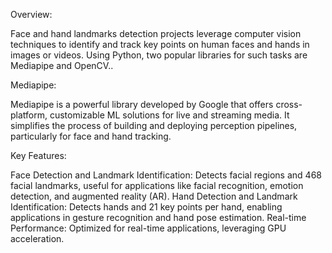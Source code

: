 Overview:

Face and hand landmarks detection projects leverage computer vision techniques to identify and track key points on human faces and hands in images or videos. Using Python, two popular libraries for such tasks are Mediapipe and OpenCV..

Mediapipe:


Mediapipe is a powerful library developed by Google that offers cross-platform, customizable ML solutions for live and streaming media. It simplifies the process of building and deploying perception pipelines, particularly for face and hand tracking.

Key Features:



Face Detection and Landmark Identification: Detects facial regions and 468 facial landmarks, useful for applications like facial recognition, emotion detection, and augmented reality (AR).
Hand Detection and Landmark Identification: Detects hands and 21 key points per hand, enabling applications in gesture recognition and hand pose estimation.
Real-time Performance: Optimized for real-time applications, leveraging GPU acceleration.
